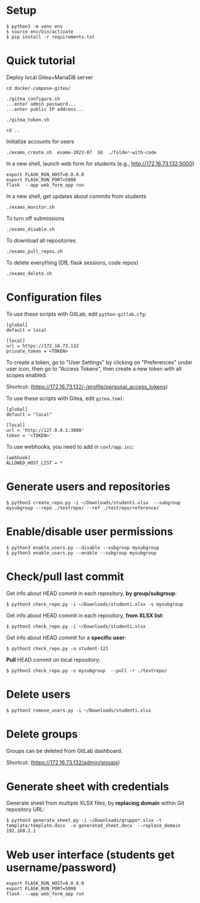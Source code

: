 # Setup

```
$ python3 -m venv env
$ source env/bin/activate
$ pip install -r requirements.txt
```

# Quick tutorial

Deploy local Gitea+MariaDB server

```
cd docker-compose-gitea/

./gitea_configure.sh
...enter admin password...
...enter public IP address...

./gitea_token.sh

cd ..
```

Initialize accounts for users
```
./exams_create.sh  esame-2023-07  10  ./folder-with-code
```

In a new shell, launch web form for students (e.g., http://172.16.73.132:5000)
```
export FLASK_RUN_HOST=0.0.0.0
export FLASK_RUN_PORT=5000
flask  --app web_form_app run
```

In a new shell, get updates about commits from students
```
./exams_monitor.sh
```

To turn off submissions
```
./exams_disable.sh
```

To download all repositories
```
./exams_pull_repos.sh
```


To delete everything (DB, flask sessions, code repos)
```
./exams_delete.sh
```


# Configuration files

To use these scripts with GitLab, edit `python-gitlab.cfg`:
```
[global]
default = local

[local]
url = https://172.16.73.132
private_token = <TOKEN>
```

To create a token, go to "User Settings" by clicking on "Preferences" under user icon, then go to "Access Tokens", then create a new token with all scopes enabled.

Shortcut: (https://172.16.73.132/-/profile/personal_access_tokens)

To use these scripts with Gitea, edit `gitea.toml`:
```
[global]
default = "local"

[local]
url = 'http://127.0.0.1:3000'
token = '<TOKEN>'
```

To use webhooks, you need to add in `conf/app.ini`:
```
[webhook]
ALLOWED_HOST_LIST = *
```

# Generate users and repositories

```
$ python3 create_repo.py -i ~/Downloads/studenti.xlsx  --subgroup mysubgroup --repo ./testrepo/ --ref ./testrepo/reference/
```


# Enable/disable user permissions

```
$ python3 enable_users.py --disable --subgroup mysubgroup
$ python3 enable_users.py --enable --subgroup mysubgroup
```


# Check/pull last commit

Get info about HEAD commit in each repository, **by group/subgroup**:
```
$ python3 check_repo.py -i ~/Downloads/studenti.xlsx -s mysubgroup
```

Get info about HEAD commit in each repository, **from XLSX list**:
```
$ python3 check_repo.py -i ~/Downloads/studenti.xlsx
```

Get info about HEAD commit for a **specific user**:
```
$ python3 check_repo.py -u student-123
```

**Pull** HEAD commit on local repository:
```
$ python3 check_repo.py -s mysubgroup  --pull -r ./testrepo/
```


# Delete users

```
$ python3 remove_users.py -i ~/Downloads/studenti.xlsx
```


# Delete groups

Groups can be deleted from GitLab dashboard.

Shortcut: (https://172.16.73.132/admin/groups)


# Generate sheet with credentials

Generate sheet from multiple XLSX files, by **replacing domain** within Git repository URL:
```
$ python3 generate_sheet.py -i ~/Downloads/gruppo*.xlsx -t template/template.docx  -o generated_sheet.docx  --replace_domain 192.168.2.1
```


# Web user interface (students get username/password)

```
export FLASK_RUN_HOST=0.0.0.0
export FLASK_RUN_PORT=5000
flask  --app web_form_app run
```

